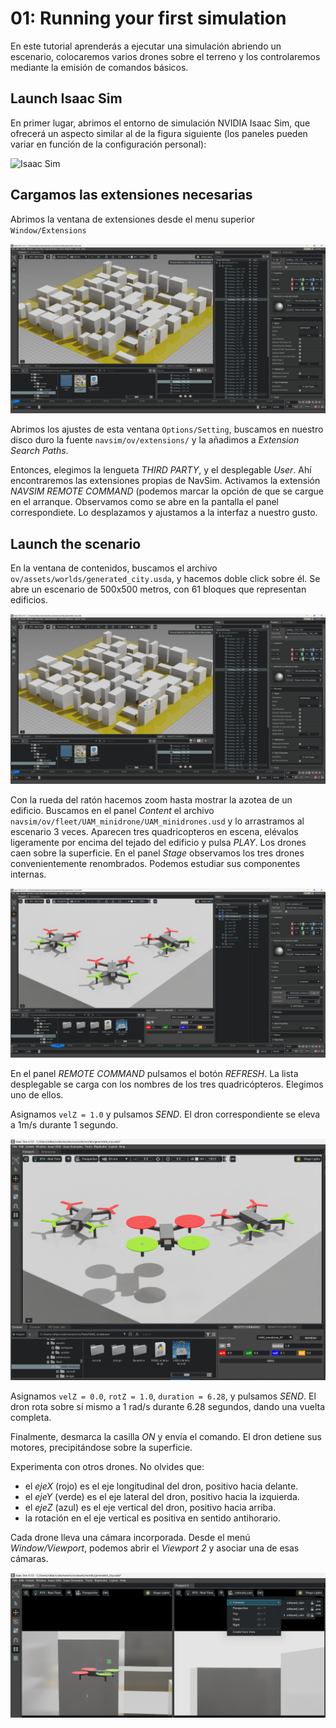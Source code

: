 # 01: Running your first simulation

En este tutorial aprenderás a ejecutar una simulación abriendo un escenario, 
colocaremos varios drones sobre el terreno y los controlaremos mediante la emisión de comandos básicos.

## Launch Isaac Sim

En primer lugar, abrimos el entorno de simulación NVIDIA Isaac Sim, que ofrecerá un aspecto similar al de la figura siguiente 
(los paneles pueden variar en función de la configuración personal):

![Isaac Sim](./img/IsaacSim.png)



## Cargamos las extensiones necesarias

Abrimos la ventana de extensiones desde el menu superior `Window/Extensions`

![generated_city.usda](./img/generated_city.png)

Abrimos los ajustes de esta ventana `Options/Setting`, 
buscamos en nuestro disco duro la fuente `navsim/ov/extensions/` y la añadimos a *Extension Search Paths*.

Entonces, elegimos la lengueta *THIRD PARTY*, y el desplegable *User*. 
Ahí encontraremos las extensiones propias de NavSim. 
Activamos la extensión *NAVSIM REMOTE COMMAND* (podemos marcar la opción de que se cargue en el arranque.
Observamos como se abre en la pantalla el panel correspondiete.
Lo desplazamos y ajustamos a la interfaz a nuestro gusto.


## Launch the scenario


En la ventana de contenidos, buscamos el archivo `ov/assets/worlds/generated_city.usda`, y hacemos doble click sobre él. 
Se abre un escenario de 500x500 metros, con 61 bloques que representan edificios.

![generated_city.usda](./img/generated_city.png)


Con la rueda del ratón hacemos zoom hasta mostrar la azotea de un edificio.
Buscamos en el panel *Content* el archivo `navsim/ov/fleet/UAM_minidrone/UAM_minidrones.usd` y lo arrastramos al escenario 3 veces.
Aparecen tres quadricopteros en escena, elévalos ligeramente por encima del tejado del edificio y pulsa *PLAY*. Los drones caen sobre la superficie.
En el panel *Stage* observamos los tres drones convenientemente renombrados. Podemos estudiar sus componentes internas.


![Minidrones](./img/minidrones.png)


En el panel *REMOTE COMMAND* pulsamos el botón *REFRESH*.
La lista desplegable se carga con los nombres de los tres quadricópteros.
Elegimos uno de ellos.

Asignamos `velZ = 1.0` y pulsamos *SEND*. El dron correspondiente se eleva a 1m/s durante 1 segundo.

![Drone flying](./img/drone_flying.png)


Asignamos `velZ = 0.0`, `rotZ = 1.0`, `duration = 6.28`,  y pulsamos *SEND*. 
El dron rota sobre sí mismo a 1 rad/s durante 6.28 segundos, dando una vuelta completa.

Finalmente, desmarca la casilla *ON* y envía el comando. El dron detiene sus motores, precipitándose sobre la superficie.

Experimenta con otros drones. No olvides que:
- el *ejeX* (rojo) es el eje longitudinal del dron, positivo hacia delante.
- el *ejeY* (verde) es el eje lateral del dron, positivo hacia la izquierda.
- el *ejeZ* (azul) es el eje vertical del dron, positivo hacia arriba.
- la rotación en el eje vertical es positiva en sentido antihorario.

Cada drone lleva una cámara incorporada. Desde el menú *Window/Viewport*, podemos abrir el *Viewport 2* y asociar una de esas cámaras.

![Onboard camera](./img/onboard_cam.png)



